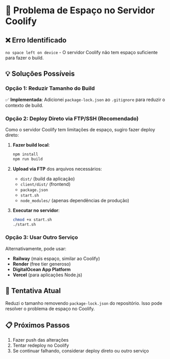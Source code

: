 # 🚨 Problema de Espaço no Servidor Coolify

## ❌ Erro Identificado
`no space left on device` - O servidor Coolify não tem espaço suficiente para fazer o build.

## 💡 Soluções Possíveis

### Opção 1: Reduzir Tamanho do Build
✅ **Implementada**: Adicionei `package-lock.json` ao `.gitignore` para reduzir o contexto de build.

### Opção 2: Deploy Direto via FTP/SSH (Recomendado)
Como o servidor Coolify tem limitações de espaço, sugiro fazer deploy direto:

1. **Fazer build local**:
   ```bash
   npm install
   npm run build
   ```

2. **Upload via FTP** dos arquivos necessários:
   - `dist/` (build da aplicação)
   - `client/dist/` (frontend)
   - `package.json`
   - `start.sh`
   - `node_modules/` (apenas dependências de produção)

3. **Executar no servidor**:
   ```bash
   chmod +x start.sh
   ./start.sh
   ```

### Opção 3: Usar Outro Serviço
Alternativamente, pode usar:
- **Railway** (mais espaço, similar ao Coolify)
- **Render** (free tier generoso)
- **DigitalOcean App Platform**
- **Vercel** (para aplicações Node.js)

## 🔧 Tentativa Atual
Reduzi o tamanho removendo `package-lock.json` do repositório. Isso pode resolver o problema de espaço no Coolify.

## 📋 Próximos Passos
1. Fazer push das alterações
2. Tentar redeploy no Coolify
3. Se continuar falhando, considerar deploy direto ou outro serviço